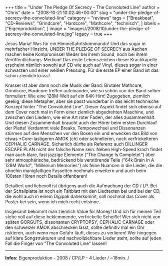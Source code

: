 +++
title = "Under The Pledge Of Secrecy - The Convoluted Line"
author = "Chris"
date = "2008-10-21 10:02:46+00:00"
slug = "under-the-pledge-of-secrecy-the-convoluted-line"
category = "reviews"
tags = ["Breakbeat", "CD-Reviews", "Grindcore", "Hardcore", "Mathcore", "technisch", ]
labels = ["Eigenproduktion", ]
image = "images//2008/10/under-the-pledge-of-secrecy-the-convuluted-line.jpg"
legacy = true
+++


Jesus Maria! Was für ein Himmelfahrtskommando! Und das sogar in mehrfacher Hinsicht, UNDER THE PLEDGE OF SECRECY aus Aachen machen keine Kompromisse! Weder bei ihrem Sound, noch bei ihrem Veröffentlichungs-Medium! Das erste Lebenszeichen dieser Krachkapelle erscheint nämlich sowohl auf CD wie auch auf Vinyl, dieses sogar in einer schwarzen und einer weißen Pressung. Für die erste EP einer Band ist das schon ziemlich krass!

Krasser ist aber dann noch die Musik der Band: Brutaler Mathcore, Grindcore, Hardcore treffen aufeinander, wie so schön von der Band selber formuliert: Wie eine 128M-Welt auf ein 64K-Hirn! Zugegeben, ziemlich geekig, diese Metapher, aber sie passt wunderbar in das leicht technische Konzept hinter "The Convoluted Line". Dieser Aspekt findet sich ebenso auf dem Cover noch mal in Form einer ziemlich abgedrehten Maschine, und zwischen den Liedern, wie eine Art roter Faden, der alles zusammenhält. Und diesen Zusammenhalt braucht auch der Hörer beim ersten Durchlauf der Platte! Verdammt viele Breaks, Tempowechsel und Dissonanzen stürmen auf den Menschen vor den Boxen ein und erwecken das Bild von etwas *Core-lastigeren AMOK (ch) oder schnelleren, noch verfrickelteren CEPHALIC CARNAGE. Sicherlich dürfte als Referenz auch DILLINGER ESCAPE PLAN nicht der falsche Name sein.
Neben High-Speed krach findet man auch klare, fast jazzige Elemente ("The Change Is Completet") über sehr atmosphärische, bedrückend bis verstörende Teile ("64k Brain In A 128M World", "Millenium Memories") als feine Nuancen in die Lieder, die die ohnehin manigfaltigen Fassetten nochmals erweitern und auch beim 100sten Hören noch Details offenbaren!

Detailiert und liebevoll ist übrigens auch die Aufmachung der CD / LP. Bei der Schallplatte ist noch ein Faltblatt mit den Liedtexten bei und bei der CD, die wohl auch in einem Digipak daherkommt, soll nochmal das Cover als Poster bei sein, wenn ich mich recht entsinne.

Insgesamt bekommt man ziemlich Value for Money! Und ich für meinen Teil stehe voll auf diese beklemmende, verfrickelte Scheiße! Wer sich nicht von späten GORGUTS, dissonanten CRYPTOPSY, CEPHALIC CARNAGE oder den schweizer AMOK abschrecken lässt, sollte definitiv mal ein Ohr riskieren, auch wenn man Gefahr läuft, dieses zu verlieren! Wer hingegen auf klare Songstrukturen und nachvollziehbare Lieder steht, sollte auf jeden Fall die Finger von "The Convoluted Line" lassen!





---
**Infos:**
Eigenproduktion - 2008 / 
CP/LP - 4 Lieder / ~18min. / 
